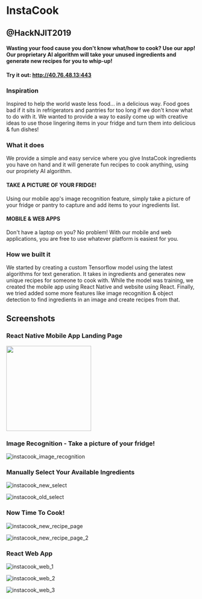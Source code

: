 # InstaCook
## @HackNJIT2019

#### Wasting your food cause you don't know what/how to cook? Use our app! Our proprietary AI algorithm will take your unused ingredients and generate new recipes for you to whip-up!

#### Try it out: http://40.76.48.13:443

### Inspiration
Inspired to help the world waste less food... in a delicious way. Food goes bad if it sits in refrigerators and pantries for too long if we don't know what to do with it. We wanted to provide a way to easily come up with creative ideas to use those lingering items in your fridge and turn them into delicious & fun dishes!

### What it does
We provide a simple and easy service where you give InstaCook ingredients you have on hand and it will generate fun recipes to cook anything, using our propriety AI algorithm.

#### TAKE A PICTURE OF YOUR FRIDGE!
Using our mobile app's image recognition feature, simply take a picture of your fridge or pantry to capture and add items to your ingredients list.

#### MOBILE & WEB APPS
Don't have a laptop on you? No problem! With our mobile and web applications, you are free to use whatever platform is easiest for you.

### How we built it
We started by creating a custom Tensorflow model using the latest algorithms for text generation. It takes in ingredients and generates new unique recipes for someone to cook with. While the model was training, we created the mobile app using React Native and website using React. Finally, we tried added some more features like image recognition & object detection to find ingredients in an image and create recipes from that.

## Screenshots

### React Native Mobile App Landing Page
<img src="https://user-images.githubusercontent.com/20134674/69200546-7abc6680-0b09-11ea-9894-078a17218ac7.JPEG" height="225"/>

### Image Recognition - Take a picture of your fridge!
![instacook_image_recognition](https://user-images.githubusercontent.com/20134674/69200540-7a23d000-0b09-11ea-9e30-a1a26083c37d.JPEG)

### Manually Select Your Available Ingredients
![instacook_new_select](https://user-images.githubusercontent.com/20134674/69200543-7abc6680-0b09-11ea-8b4b-7048bb139d12.JPEG)

![instacook_old_select](https://user-images.githubusercontent.com/20134674/69200541-7a23d000-0b09-11ea-94a1-a3e4e949a203.JPEG)

### Now Time To Cook!
![instacook_new_recipe_page](https://user-images.githubusercontent.com/20134674/69200544-7abc6680-0b09-11ea-9206-5eaccfadd148.JPEG)

![instacook_new_recipe_page_2](https://user-images.githubusercontent.com/20134674/69200545-7abc6680-0b09-11ea-9a79-ba28c0c3263d.JPEG)

### React Web App
![instacook_web_1](https://user-images.githubusercontent.com/20134674/69200682-e0105780-0b09-11ea-8842-093004634742.png)

![instacook_web_2](https://user-images.githubusercontent.com/20134674/69200681-e0105780-0b09-11ea-94ba-0a7b0cbf5f37.png)

![instacook_web_3](https://user-images.githubusercontent.com/20134674/69200680-e0105780-0b09-11ea-9413-bb68e44eed78.png)


